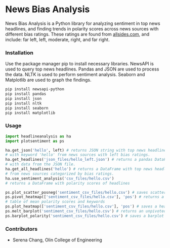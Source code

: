 # News Bias Analysis

News Bias Analysis is a Python library for analyzing sentiment in top news headlines, and finding trends in polarity scores across news sources with different bias ratings. These ratings are found from [allsides.com](allsides.com), and include: far left, left, moderate, right, and far right.

### Installation
Use the package manager pip to install necessary libraries.
NewsAPI is used to query top news headlines. Pandas and JSON are used to process the data. NLTK is used to perform sentiment analysis. Seaborn and Matplotlib are used to graph the findings.
```bash
pip install newsapi-python
pip install pandas
pip install json
pip install nltk
pip install seaborn
pip install matplotlib
```

### Usage
```python
import headlineanalysis as ha
import plotsentiment as ps

ha.get_json('hello', left) # returns JSON string with top news headlines
# with keyword 'hello' from news sources with left bias ratings.
ha.get_headlines('json_files/hello_left.json') # returns a pandas DataFrame
# with data from the JSON file.
ha.get_all_headlines('hello') # returns a DataFrame with top news headlines
# from news sources categorized by bias ratings.
ha.use_sentiment_analysis('csv_files/hello.csv')
# returns a DataFrame with polarity scores of headlines

ps.plot_scatter_posneg('sentiment_csv_files/hello.csv') # saves scatterplot png
ps.pivot_heatmap(['sentiment_csv_files/hello.csv'], 'pos') # returns a pivot
# table of mean polarity scores and keywords
ps.plot_heatmap(['sentiment_csv_files/hello.csv'], 'pos') # saves a heatmap png
ps.melt_barplot('sentiment_csv_files/hello.csv') # returns an unpivoted table
ps.barplot_polarity('sentiment_csv_files/hello.csv') # saves a barplot png
```
### Contributors
- Serena Chang, Olin College of Engineering